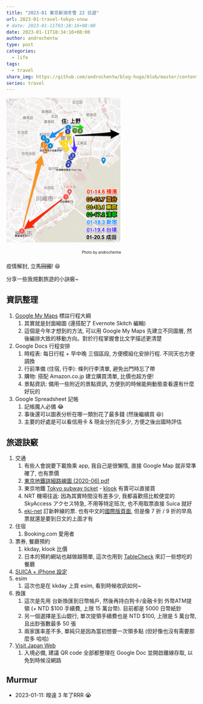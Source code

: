 ```yaml
---
title: "2023-01 東京新潟冬雪 22 日遊"
url: 2023-01-travel-tokyo-snow
# date: 2023-01-11T03:28:16+08:00
date: 2023-01-11T18:34:16+08:00
author: androchentw
type: post
categories:
  - life
tags: 
  - travel
share_img: https://github.com/androchentw/blog-hugo/blob/master/content/life/travel/2023-01-travel-tokyo-map.png?raw=true
series: travel
---
```


<img style="width:60%;" src="https://github.com/androchentw/blog-hugo/blob/master/content/life/travel/2023-01-travel-tokyo-map.png?raw=true">
<p align="center"><sub><sup>
  Photo by androchentw
</sup></sub></p>

疫情解封, 立馬~~回國~~! 😆

分享一些我規劃旅遊的小訣竅~

<!--more-->

## 資訊整理

1. [Google My Maps](https://www.google.com.tw/intl/zh-TW/maps/about/mymaps/) 標註行程大綱
   1. 其實就是封面縮圖 (還搭配了 Evernote Skitch 編輯)
   2. 這個是今年才想到的方法, 可以用 Google My Maps 先建立不同圖層, 然後編排大致的移動方向。對於行程掌握會比文字描述更清楚
2. Google Docs 行程安排
   1. 時程表: 每日行程 + 早中晚 三個區段, 方便模組化安排行程. 不同天也方便調換
   2. 行前準備 (住宿, 行李): 條列行李清單, 避免出門時忘了帶
   3. 購物: 搭配 Amazon.co.jp 建立購買清單, 比價也超方便!
   4. 景點資訊: 備用一些附近的景點資訊, 方便到的時候能夠動態查看還有什麼好玩的
3. Google Spreadsheet 記帳
   1. 記帳魔人必備 😂
   2. 事後還可以圖表分析在哪一類別花了最多錢 (然後繼續買 😆)
   3. 主要的好處是可以看信用卡 & 現金分別花多少, 方便之後出國時評估

## 旅遊訣竅

1. 交通
   1. 有些人會說要下載換乘 app, 我自己是很懶惰, 直接 Google Map 就非常準確了, 也有票價
   2. [東京地鐵詳細路線圖 (2020-06) pdf](https://www.tokyometro.jp/station/202006_shosai_ja.pdf)
   3. 東京地鐵 [Tokyo subway ticket](https://www.tokyometro.jp/tcn/ticket/travel/index.html) - [klook](https://www.klook.com/en-US/activity/1552-subway-ticket-tokyo/?spm=BookingDetail.ActivityCard&clickId=64ddfaac17) 有賣可以直接買
   4. NRT 機場往返: 因為其實時間沒有差多少, 我都喜歡搭比較便宜的 SkyAccess アクセス特急, 不用等特定班次, 也不用取票直接 Suica 就好
   5. [eki-net](https://www.eki-net.com/Personal/Top/Index) 訂新幹線的票. 也有中文的[國際版頁面](https://www.eki-net.com/zh-CHT/jreast-train-reservation/top/Index), 但是像 7 折 / 9 折的早鳥票就還是要到日文的上面才有
2. 住宿
   1. Booking.com 愛用者
3. 票券, 餐廳預約
   1. kkday, klook 比價
   2. 日本的預約網站也越做越簡單, 這次也用到 [TableCheck](https://www.tablecheck.com/zh-TW/japan) 來訂一些想吃的餐廳
4. [SUICA + iPhone 設定](https://simontamhk.com/%E5%A6%82%E4%BD%95%E5%B0%87%E6%97%A5%E6%9C%ACsuica%E5%8D%A1%E5%8A%A0%E5%85%A5iphone/)
5. esim
   1. 這次也是在 kkday 上買 esim, 看到時候收訊如何~
6. 換匯
   1. 這次是先用 台新換匯到日幣帳戶, 然後再持白狗卡/金融卡到 外幣ATM提領 (+ NTD $100 手續費, 上限 15 萬台幣). 目前都是 5000 日幣紙鈔
   2. 另一個選擇是玉山銀行, 單次提領手續費也是 NTD $100, 上限是 5 萬台幣, 且出鈔張數最多 50 張
   3. 兩家匯率差不多, 單純只是因為當初想要一次領多點 (但好像也沒有需要那麼多 哈哈)
7. [Visit Japan Web](https://www.bnext.com.tw/article/72931/visit-japan-web-1411)
   1. 入境必備, 建議 QR code 全部都整理在 Google Doc 並開啟離線存取, 以免到時候沒網路

## Murmur

* 2023-01-11: 暌違 3 年了RRR 😭
